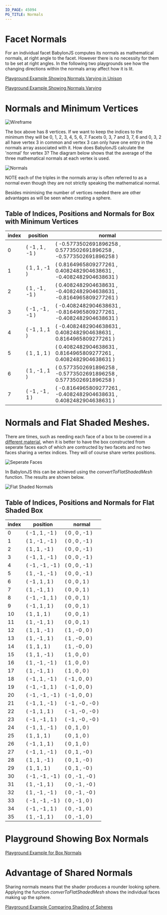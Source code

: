 ```yaml
---
ID_PAGE: 45094
PG_TITLE: Normals
---
```


# Facet Normals

For an individual facet BabylonJS computes its normals as mathematical normals, at right angle to the facet. 
However there is no necessity for them to be set at right angles. In the following two playgrounds see how the 
changing directions within the normals array affect how it is lit.

[Playground Example Showing Normals Varying in Unison](http://www.babylonjs-playground.com/#VKBJN#18)

[Playground Example Showing Normals Varying](http://www.babylonjs-playground.com/#VKBJN#19)

# Normals and Minimum Vertices

![Wireframe](/img/box1.jpg)

The box above has 8 vertices. If we want to keep the indices to the minimum they will be 0, 1, 2, 3, 4, 5, 6, 7. 
Facets 0, 3, 7 and 3, 7, 6 and 0, 3, 2 all have vertex 3 in common and vertex 3 can only have one 
entry in the normals array associated with it. How does BabylonJS calculate the 'normal' for vertex 3? 
The diagram below shows that the average of the three mathematical normals at each vertex is used.

![Normals](/img/box4.jpg)

NOTE each of the triples in the normals array is often referred to as a normal even though they are not strictly speaking 
the mathematical normal.

Besides minimising the number of vertices needed there are other advantages as will be seen when creating a sphere.

## Table of Indices, Positions and Normals for Box with Minimum Vertices

index| position | normal
---|---|---
0 | ( -1 ,  1 ,  -1 ) | ( -0.5773502691896258 ,  0.5773502691896258 ,  -0.5773502691896258 )
1 | ( 1 ,  1 ,  -1 ) | ( 0.8164965809277261 ,  0.4082482904638631 ,  -0.4082482904638631 )
2 | ( 1 ,  -1 ,  -1 ) | ( 0.4082482904638631 ,  -0.4082482904638631 ,  -0.8164965809277261 )
3 | ( -1 ,  -1 ,  -1 ) | ( -0.4082482904638631 ,  -0.8164965809277261 ,  -0.4082482904638631 )
4 | ( -1 ,  1 ,  1 ) | ( -0.4082482904638631 ,  0.4082482904638631 ,  0.8164965809277261 )
5 | ( 1 ,  1 ,  1 ) | ( 0.4082482904638631 ,  0.8164965809277261 ,  0.4082482904638631 )
6 | ( 1 ,  -1 ,  1 ) | ( 0.5773502691896258 ,  -0.5773502691896258 ,  0.5773502691896258 )
7 | ( -1 ,  -1 ,  1 ) | ( -0.8164965809277261 ,  -0.4082482904638631 ,  0.4082482904638631 )

# Normals and Flat Shaded Meshes.

There are times, such as needing each face of a box to be covered in a [different material](/advanced/Facets.html), 
when it is better to have the box constructed from seperate faces each of which are contructed by two facets and no two faces 
sharing a vertex indices. They will of course share vertex positions.

![Seperate Faces](/img/box3.jpg)

In BabylonJS this can be achieved using the *convertToFlatShadedMesh* function. The results are shown below.

![Flat Shaded Normals](/img/box5.jpg)

## Table of Indices, Positions and Normals for Flat Shaded Box

index| position | normal
---|---|---
0 | ( -1 ,  1 ,  -1 ) | ( 0 ,  0 ,  -1 )
1 | ( 1 ,  -1 ,  -1 ) | ( 0 ,  0 ,  -1 )
2 | ( 1 ,  1 ,  -1 ) | ( 0 ,  0 ,  -1 )
3 | ( -1 ,  1 ,  -1 ) | ( 0 ,  0 ,  -1 )
4 | ( -1 ,  -1 ,  -1 ) | ( 0 ,  0 ,  -1 )
5 | ( 1 ,  -1 ,  -1 ) | ( 0 ,  0 ,  -1 )
6 | ( -1 ,  1 ,  1 ) | ( 0 ,  0 ,  1 )
7 | ( 1 ,  -1 ,  1 ) | ( 0 ,  0 ,  1 )
8 | ( -1 ,  -1 ,  1 ) | ( 0 ,  0 ,  1 )
9 | ( -1 ,  1 ,  1 ) | ( 0 ,  0 ,  1 )
10 | ( 1 ,  1 ,  1 ) | ( 0 ,  0 ,  1 )
11 | ( 1 ,  -1 ,  1 ) | ( 0 ,  0 ,  1 )
12 | ( 1 ,  1 ,  -1 ) | ( 1 ,  -0 ,  0 )
13 | ( 1 ,  -1 ,  1 ) | ( 1 ,  -0 ,  0 )
14 | ( 1 ,  1 ,  1 ) | ( 1 ,  -0 ,  0 )
15 | ( 1 ,  1 ,  -1 ) | ( 1 ,  0 ,  0 )
16 | ( 1 ,  -1 ,  -1 ) | ( 1 ,  0 ,  0 )
17 | ( 1 ,  -1 ,  1 ) | ( 1 ,  0 ,  0 )
18 | ( -1 ,  1 ,  -1 ) | ( -1 ,  0 ,  0 )
19 | ( -1 ,  -1 ,  1 ) | ( -1 ,  0 ,  0 )
20 | ( -1 ,  -1 ,  -1 ) | ( -1 ,  0 ,  0 )
21 | ( -1 ,  1 ,  -1 ) | ( -1 ,  -0 ,  -0 )
22 | ( -1 ,  1 ,  1 ) | ( -1 ,  -0 ,  -0 )
23 | ( -1 ,  -1 ,  1 ) | ( -1 ,  -0 ,  -0 )
24 | ( -1 ,  1 ,  -1 ) | ( 0 ,  1 ,  0 )
25 | ( 1 ,  1 ,  1 ) | ( 0 ,  1 ,  0 )
26 | ( -1 ,  1 ,  1 ) | ( 0 ,  1 ,  0 )
27 | ( -1 ,  1 ,  -1 ) | ( 0 ,  1 ,  -0 )
28 | ( 1 ,  1 ,  -1 ) | ( 0 ,  1 ,  -0 )
29 | ( 1 ,  1 ,  1 ) | ( 0 ,  1 ,  -0 )
30 | ( -1 ,  -1 ,  -1 ) | ( 0 ,  -1 ,  -0 )
31 | ( 1 ,  -1 ,  1 ) | ( 0 ,  -1 ,  -0 )
32 | ( 1 ,  -1 ,  -1 ) | ( 0 ,  -1 ,  -0 )
33 | ( -1 ,  -1 ,  -1 ) | ( 0 ,  -1 ,  0 )
34 | ( -1 ,  -1 ,  1 ) | ( 0 ,  -1 ,  0 )
35 | ( 1 ,  -1 ,  1 ) | ( 0 ,  -1 ,  0 )

# Playground Showing Box Normals

[Playground Example for Box Normals](http://www.babylonjs-playground.com/#1H7L5C#37)

# Advantage of Shared Normals

Sharing normals means that the shader produces a rounder looking sphere. Applying the function *converToFlatShadedMesh* 
shows the individual faces making up the sphere.

[Playground Example Comparing Shading of Spheres](http://www.babylonjs-playground.com/#1H7L5C#38)

